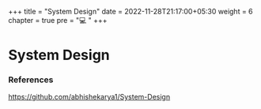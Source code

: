+++
title = "System Design"
date = 2022-11-28T21:17:00+05:30
weight = 6
chapter = true
pre = "💻 "
+++

# System Design

### References

https://github.com/abhishekarya1/System-Design
